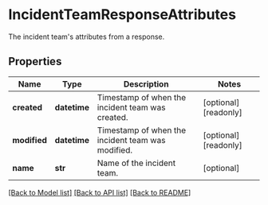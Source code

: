 # IncidentTeamResponseAttributes

The incident team's attributes from a response.
## Properties
Name | Type | Description | Notes
------------ | ------------- | ------------- | -------------
**created** | **datetime** | Timestamp of when the incident team was created. | [optional] [readonly] 
**modified** | **datetime** | Timestamp of when the incident team was modified. | [optional] [readonly] 
**name** | **str** | Name of the incident team. | [optional] 

[[Back to Model list]](README.md#documentation-for-models) [[Back to API list]](README.md#documentation-for-api-endpoints) [[Back to README]](README.md)


